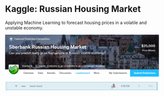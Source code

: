 # Kaggle: Russian Housing Market
Applying Machine Learning to forecast housing prices in a volatile and unstable economy.

[//]: # (Image References)

[im01]: ./github_pics/russian_housing_banner.png "Russian Housing Banner"

![alt text][im01]

<a href="url"><img src="./github_pics/russian_housing_rank.png" align="left" width="1000" ></a>
